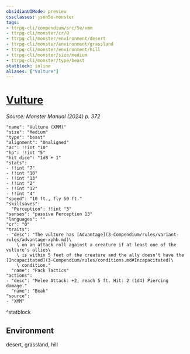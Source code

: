 ```yaml
---
obsidianUIMode: preview
cssclasses: json5e-monster
tags:
- ttrpg-cli/compendium/src/5e/xmm
- ttrpg-cli/monster/cr/0
- ttrpg-cli/monster/environment/desert
- ttrpg-cli/monster/environment/grassland
- ttrpg-cli/monster/environment/hill
- ttrpg-cli/monster/size/medium
- ttrpg-cli/monster/type/beast
statblock: inline
aliases: ["Vulture"]
---
```

# [Vulture](3-Compendium\bestiary\beast/vulture-xmm.md)
*Source: Monster Manual (2024) p. 372*  

```statblock
"name": "Vulture (XMM)"
"size": "Medium"
"type": "beast"
"alignment": "Unaligned"
"ac": !!int "10"
"hp": !!int "5"
"hit_dice": "1d8 + 1"
"stats":
- !!int "7"
- !!int "10"
- !!int "13"
- !!int "2"
- !!int "12"
- !!int "4"
"speed": "10 ft., fly 50 ft."
"skillsaves":
  "Perception": !!int "3"
"senses": "passive Perception 13"
"languages": ""
"cr": "0"
"traits":
- "desc": "The vulture has [Advantage](3-Compendium/rules/variant-rules/advantage-xphb.md)\
    \ on an attack roll against a creature if at least one of the vulture's allies\
    \ is within 5 feet of the creature and the ally doesn't have the [Incapacitated](3-Compendium/rules/conditions.md#Incapacitated)\
    \ condition."
  "name": "Pack Tactics"
"actions":
- "desc": "Melee Attack: +2, reach 5 ft. Hit: 2 (1d4) Piercing damage."
  "name": "Beak"
"source":
- "XMM"
```
^statblock

## Environment

desert, grassland, hill